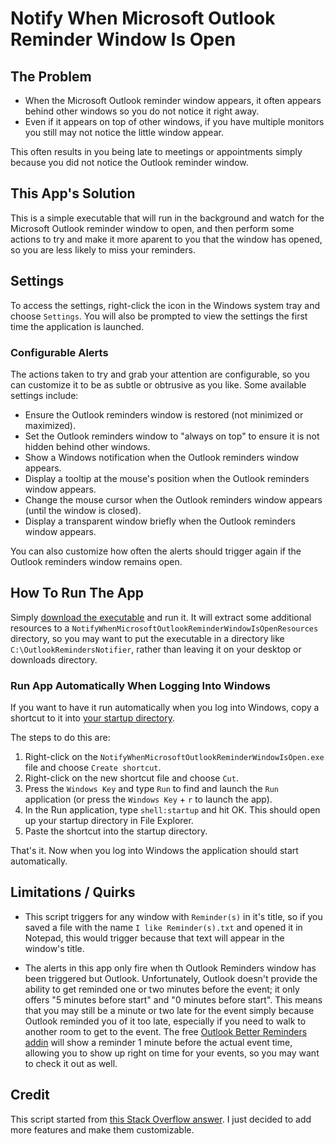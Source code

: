 # Notify When Microsoft Outlook Reminder Window Is Open

## The Problem

* When the Microsoft Outlook reminder window appears, it often appears behind other windows so you do not notice it right away.
* Even if it appears on top of other windows, if you have multiple monitors you still may not notice the little window appear.

This often results in you being late to meetings or appointments simply because you did not notice the Outlook reminder window.


## This App's Solution

This is a simple executable that will run in the background and watch for the Microsoft Outlook reminder window to open, and then perform some actions to try and make it more aparent to you that the window has opened, so you are less likely to miss your reminders.


## Settings

To access the settings, right-click the icon in the Windows system tray and choose `Settings`. You will also be prompted to view the settings the first time the application is launched.

### Configurable Alerts

The actions taken to try and grab your attention are configurable, so you can customize it to be as subtle or obtrusive as you like. Some available settings include:

* Ensure the Outlook reminders window is restored (not minimized or maximized).
* Set the Outlook reminders window to "always on top" to ensure it is not hidden behind other windows.
* Show a Windows notification when the Outlook reminders window appears.
* Display a tooltip at the mouse's position when the Outlook reminders window appears.
* Change the mouse cursor when the Outlook reminders window appears (until the window is closed).
* Display a transparent window briefly when the Outlook reminders window appears.

You can also customize how often the alerts should trigger again if the Outlook reminders window remains open.


## How To Run The App

Simply [download the executable][DownloadLatestVersionOfExecutableUrl] and run it. It will extract some additional resources to a `NotifyWhenMicrosoftOutlookReminderWindowIsOpenResources` directory, so you may want to put the executable in a directory like `C:\OutlookRemindersNotifier`, rather than leaving it on your desktop or downloads directory.


### Run App Automatically When Logging Into Windows

 If you want to have it run automatically when you log into Windows, copy a shortcut to it into [your startup directory][HowToOpenStartupDirectoryInstructionsUrl].

 The steps to do this are:
 1. Right-click on the `NotifyWhenMicrosoftOutlookReminderWindowIsOpen.exe` file and choose `Create shortcut`.
 2. Right-click on the new shortcut file and choose `Cut`.
 3. Press the `Windows Key` and type `Run` to find and launch the `Run` application (or press the `Windows Key` + `r` to launch the app).
 4. In the Run application, type `shell:startup` and hit OK. This should open up your startup directory in File Explorer.
 5. Paste the shortcut into the startup directory.

That's it. Now when you log into Windows the application should start automatically.


## Limitations / Quirks

* This script triggers for any window with `Reminder(s)` in it's title, so if you saved a file with the name `I like Reminder(s).txt` and opened it in Notepad, this would trigger because that text will appear in the window's title.

* The alerts in this app only fire when th Outlook Reminders window has been triggered but Outlook. Unfortunately, Outlook doesn't provide the ability to get reminded one or two minutes before the event; it only offers "5 minutes before start" and "0 minutes before start". This means that you may still be a minute or two late for the event simply because Outlook reminded you of it too late, especially if you need to walk to another room to get to the event. The free [Outlook Better Reminders addin][OutlookBetterRemindersOutlookAddinGitHubUrl] will show a reminder 1 minute before the actual event time, allowing you to show up right on time for your events, so you may want to check it out as well.


## Credit

This script started from [this Stack Overflow answer][StackOverflowPostThatScriptStartedFromUrl]. I just decided to add more features and make them customizable.


<!-- Links -->
[DownloadLatestVersionOfExecutableUrl]: https://github.com/deadlydog/NotifyWhenMicrosoftOutlookReminderWindowIsOpen/releases
[HowToOpenStartupDirectoryInstructionsUrl]: https://www.thewindowsclub.com/startup-folder-in-windows-8
[StackOverflowPostThatScriptStartedFromUrl]: https://stackoverflow.com/a/35154133/602585
[OutlookBetterRemindersOutlookAddinGitHubUrl]: https://ben-spiller.github.io/OutlookBetterReminders/